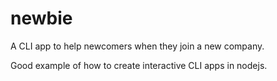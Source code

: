 # newbie
A CLI app to help newcomers when they join a new company.

Good example of how to create interactive CLI apps in nodejs.
